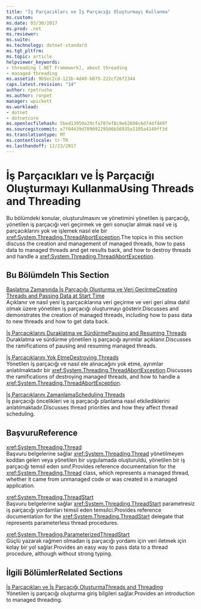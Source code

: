 ```yaml
---
title: "İş Parçacıkları ve İş Parçacığı Oluşturmayı Kullanma"
ms.custom: 
ms.date: 03/30/2017
ms.prod: .net
ms.reviewer: 
ms.suite: 
ms.technology: dotnet-standard
ms.tgt_pltfrm: 
ms.topic: article
helpviewer_keywords:
- threading [.NET Framework], about threading
- managed threading
ms.assetid: 9b5ec2cd-121b-4d49-b075-222cf26f2344
caps.latest.revision: "14"
author: rpetrusha
ms.author: ronpet
manager: wpickett
ms.workload:
- dotnet
- dotnetcore
ms.openlocfilehash: 5bed13950a29cfa787ef8c9eb2608c6d74dfd49f
ms.sourcegitcommit: e7f04439d78909229506b56935a1105a4149ff3d
ms.translationtype: MT
ms.contentlocale: tr-TR
ms.lasthandoff: 12/23/2017
---
```

# <a name="using-threads-and-threading"></a><span data-ttu-id="15789-102">İş Parçacıkları ve İş Parçacığı Oluşturmayı Kullanma</span><span class="sxs-lookup"><span data-stu-id="15789-102">Using Threads and Threading</span></span>
<span data-ttu-id="15789-103">Bu bölümdeki konular, oluşturulmasını ve yönetimini yönetilen iş parçacığı, yönetilen iş parçacığı veri geçirmek ve geri sonuçlar almak nasıl ve iş parçacıklarını yok ve işlemek nasıl ele bir <xref:System.Threading.ThreadAbortException>.</span><span class="sxs-lookup"><span data-stu-id="15789-103">The topics in this section discuss the creation and management of managed threads, how to pass data to managed threads and get results back, and how to destroy threads and handle a <xref:System.Threading.ThreadAbortException>.</span></span>  
  
## <a name="in-this-section"></a><span data-ttu-id="15789-104">Bu Bölümde</span><span class="sxs-lookup"><span data-stu-id="15789-104">In This Section</span></span>  
 [<span data-ttu-id="15789-105">Başlatma Zamanında İş Parçacığı Oluşturma ve Veri Geçirme</span><span class="sxs-lookup"><span data-stu-id="15789-105">Creating Threads and Passing Data at Start Time</span></span>](../../../docs/standard/threading/creating-threads-and-passing-data-at-start-time.md)  
 <span data-ttu-id="15789-106">Açıklanır ve nasıl yeni iş parçacıklarına veri geçirme ve veri geri alma dahil olmak üzere yönetilen iş parçacığı oluşturmayı gösterir.</span><span class="sxs-lookup"><span data-stu-id="15789-106">Discusses and demonstrates the creation of managed threads, including how to pass data to new threads and how to get data back.</span></span>  
  
 [<span data-ttu-id="15789-107">İş Parçacıklarını Duraklatma ve Sürdürme</span><span class="sxs-lookup"><span data-stu-id="15789-107">Pausing and Resuming Threads</span></span>](../../../docs/standard/threading/pausing-and-resuming-threads.md)  
 <span data-ttu-id="15789-108">Duraklatma ve sürdürme yönetilen iş parçacığı ayrımlar açıklanır.</span><span class="sxs-lookup"><span data-stu-id="15789-108">Discusses the ramifications of pausing and resuming managed threads.</span></span>  
  
 [<span data-ttu-id="15789-109">İş Parçacıklarını Yok Etme</span><span class="sxs-lookup"><span data-stu-id="15789-109">Destroying Threads</span></span>](../../../docs/standard/threading/destroying-threads.md)  
 <span data-ttu-id="15789-110">Yönetilen iş parçacığı ve nasıl ele alınacağını yok etme, ayrımlar anlatılmaktadır bir <xref:System.Threading.ThreadAbortException>.</span><span class="sxs-lookup"><span data-stu-id="15789-110">Discusses the ramifications of destroying managed threads, and how to handle a <xref:System.Threading.ThreadAbortException>.</span></span>  
  
 [<span data-ttu-id="15789-111">İş Parçacıklarını Zamanlama</span><span class="sxs-lookup"><span data-stu-id="15789-111">Scheduling Threads</span></span>](../../../docs/standard/threading/scheduling-threads.md)  
 <span data-ttu-id="15789-112">İş parçacığı öncelikleri ve iş parçacığı planlama nasıl etkilediklerini anlatılmaktadır.</span><span class="sxs-lookup"><span data-stu-id="15789-112">Discusses thread priorities and how they affect thread scheduling.</span></span>  
  
## <a name="reference"></a><span data-ttu-id="15789-113">Başvuru</span><span class="sxs-lookup"><span data-stu-id="15789-113">Reference</span></span>  
 <xref:System.Threading.Thread>  
 <span data-ttu-id="15789-114">Başvuru belgelerine sağlar <xref:System.Threading.Thread> yönetilmeyen koddan gelen veya yönetilen bir uygulamada oluşturuldu, yönetilen bir iş parçacığı temsil eden sınıf.</span><span class="sxs-lookup"><span data-stu-id="15789-114">Provides reference documentation for the <xref:System.Threading.Thread> class, which represents a managed thread, whether it came from unmanaged code or was created in a managed application.</span></span>  
  
 <xref:System.Threading.ThreadStart>  
 <span data-ttu-id="15789-115">Başvuru belgelerine sağlar <xref:System.Threading.ThreadStart> parametresiz iş parçacığı yordamları temsil eden temsilci.</span><span class="sxs-lookup"><span data-stu-id="15789-115">Provides reference documentation for the <xref:System.Threading.ThreadStart> delegate that represents parameterless thread procedures.</span></span>  
  
 <xref:System.Threading.ParameterizedThreadStart>  
 <span data-ttu-id="15789-116">Güçlü yazarak rağmen olmadan iş parçacığı yordamı için veri iletmek için kolay bir yol sağlar.</span><span class="sxs-lookup"><span data-stu-id="15789-116">Provides an easy way to pass data to a thread procedure, although without strong typing.</span></span>  
  
## <a name="related-sections"></a><span data-ttu-id="15789-117">İlgili Bölümler</span><span class="sxs-lookup"><span data-stu-id="15789-117">Related Sections</span></span>  
 [<span data-ttu-id="15789-118">İş Parçacıkları ve İş Parçacığı Oluşturma</span><span class="sxs-lookup"><span data-stu-id="15789-118">Threads and Threading</span></span>](../../../docs/standard/threading/threads-and-threading.md)  
 <span data-ttu-id="15789-119">Yönetilen iş parçacığı oluşturma giriş bilgileri sağlar.</span><span class="sxs-lookup"><span data-stu-id="15789-119">Provides an introduction to managed threading.</span></span>
